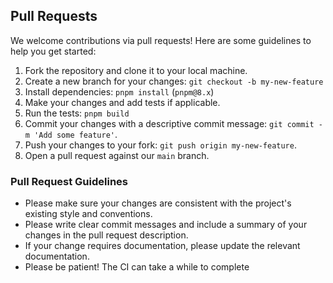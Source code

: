 ## Pull Requests

We welcome contributions via pull requests! Here are some guidelines to help you get started:

1. Fork the repository and clone it to your local machine.
2. Create a new branch for your changes: `git checkout -b my-new-feature`
3. Install dependencies: `pnpm install` (`pnpm@8.x`)
4. Make your changes and add tests if applicable.
5. Run the tests: `pnpm build`
6. Commit your changes with a descriptive commit message: `git commit -m 'Add some feature'`.
7. Push your changes to your fork: `git push origin my-new-feature`.
8. Open a pull request against our `main` branch.

### Pull Request Guidelines

- Please make sure your changes are consistent with the project's existing style and conventions.
- Please write clear commit messages and include a summary of your changes in the pull request description.
- If your change requires documentation, please update the relevant documentation.
- Please be patient! The CI can take a while to complete
